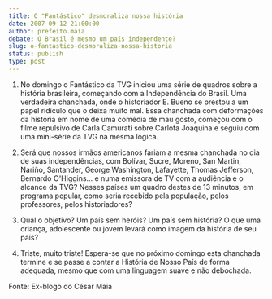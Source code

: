 ```yaml
---
title: O "Fantástico" desmoraliza nossa história
date: 2007-09-12 21:00:00
author: prefeito.maia
debate: O Brasil é mesmo um país independente?
slug: o-fantastico-desmoraliza-nossa-historia
status: publish 
type: post
---
```


  
1. No domingo o Fantástico da TVG iniciou uma série de quadros sobre a história brasileira, começando com a Independência do Brasil. Uma verdadeira chanchada, onde o historiador E. Bueno se prestou a um papel ridículo que o deixa muito mal. Essa chanchada com deformações da história em nome de uma comédia de mau gosto, começou com o filme repulsivo de Carla Camurati sobre Carlota Joaquina e seguiu com uma mini-série da TVG na mesma lógica.  
  
2. Será que nossos irmãos americanos fariam a mesma chanchada no dia de suas independências, com Bolívar, Sucre, Moreno, San Martin, Nariño, Santander, George Washington, Lafayette, Thomas Jefferson, Bernardo O'Higgins... e numa emissora de TV com a audiência e o alcance da TVG? Nesses países um quadro destes de 13 minutos, em programa popular, como seria recebido pela população, pelos professores, pelos historiadores?  
  
3. Qual o objetivo? Um país sem heróis? Um país sem história? O que uma criança, adolescente ou jovem levará como imagem da história de seu país?  
  
4. Triste, muito triste! Espera-se que no próximo domingo esta chanchada termine e se passe a contar a História de Nosso País de forma adequada, mesmo que com uma linguagem suave e não debochada.  
  
Fonte: Ex-blogo do César Maia
